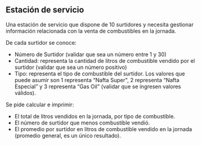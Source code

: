 ## Estación de servicio

Una estación de servicio que dispone de 10 surtidores y necesita gestionar información relacionada con la venta de combustibles en la jornada.

De cada surtidor se conoce:
  * Número de Surtidor (validar que sea un número entre 1 y 30)
  * Cantidad: representa la cantidad de litros de combustible vendido por el surtidor (validar que sea un número positivo)
  * Tipo: representa el tipo de combustible del surtidor. Los valores que puede asumir son 1 representa “Nafta Super", 2 representa “Nafta Especial” y 3 representa “Gas Oil” (validar que se ingresen valores válidos).

Se pide calcular e imprimir:
  * El total de litros vendidos en la jornada, por tipo de combustible.
  * El número de surtidor que menos combustible vendió.
  * El promedio por surtidor en litros de combustible vendido en la jornada (promedio general, es un único resultado).



